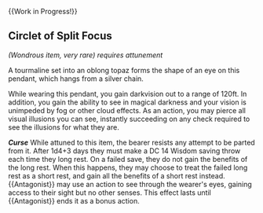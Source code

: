 {{Work in Progress!}}

## Circlet of Split Focus
*(Wondrous item, very rare) requires attunement*

A tourmaline set into an oblong topaz forms the shape of an eye on this pendant, which hangs from a silver chain.

While wearing this pendant, you gain darkvision out to a range of 120ft. In addition, you gain the ability to see in magical darkness and your vision is unimpeded by fog or other cloud effects. As an action, you may pierce all visual illusions you can see, instantly succeeding on any check required to see the illusions for what they are.

***Curse***
While attuned to this item, the bearer resists any attempt to be parted from it. After 1d4+3 days they must make a DC 14 Wisdom saving throw each time they long rest. On a failed save, they do not gain the benefits of the long rest. When this happens, they may choose to treat the failed long rest as a short rest, and gain all the benefits of a short rest instead. {{Antagonist}} may use an action to see through the wearer's eyes, gaining access to their sight but no other senses. This effect lasts until {{Antagonist}} ends it as a bonus action.
